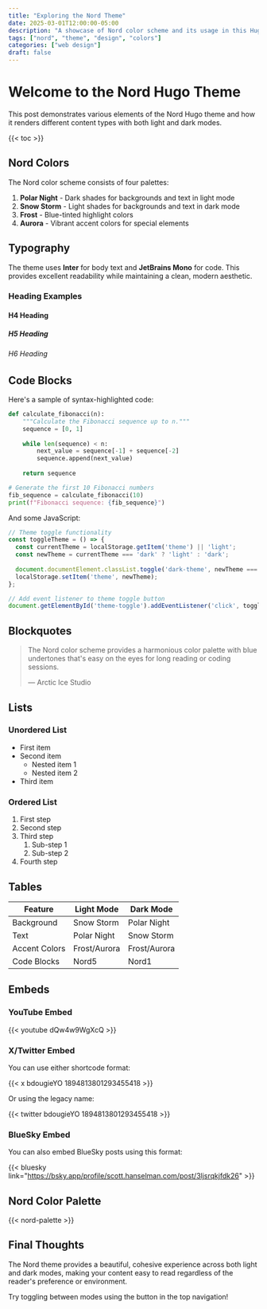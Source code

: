 ```yaml
---
title: "Exploring the Nord Theme"
date: 2025-03-01T12:00:00-05:00
description: "A showcase of Nord color scheme and its usage in this Hugo theme"
tags: ["nord", "theme", "design", "colors"]
categories: ["web design"]
draft: false
---
```


# Welcome to the Nord Hugo Theme

This post demonstrates various elements of the Nord Hugo theme and how it renders different content types with both light and dark modes.

{{< toc >}}

## Nord Colors

The Nord color scheme consists of four palettes:

1. **Polar Night** - Dark shades for backgrounds and text in light mode
2. **Snow Storm** - Light shades for backgrounds and text in dark mode
3. **Frost** - Blue-tinted highlight colors
4. **Aurora** - Vibrant accent colors for special elements

## Typography

The theme uses **Inter** for body text and **JetBrains Mono** for code. This provides excellent readability while maintaining a clean, modern aesthetic.

### Heading Examples

#### H4 Heading
##### H5 Heading
###### H6 Heading

## Code Blocks

Here's a sample of syntax-highlighted code:

```python
def calculate_fibonacci(n):
    """Calculate the Fibonacci sequence up to n."""
    sequence = [0, 1]
    
    while len(sequence) < n:
        next_value = sequence[-1] + sequence[-2]
        sequence.append(next_value)
    
    return sequence

# Generate the first 10 Fibonacci numbers
fib_sequence = calculate_fibonacci(10)
print(f"Fibonacci sequence: {fib_sequence}")
```

And some JavaScript:

```javascript
// Theme toggle functionality
const toggleTheme = () => {
  const currentTheme = localStorage.getItem('theme') || 'light';
  const newTheme = currentTheme === 'dark' ? 'light' : 'dark';
  
  document.documentElement.classList.toggle('dark-theme', newTheme === 'dark');
  localStorage.setItem('theme', newTheme);
};

// Add event listener to theme toggle button
document.getElementById('theme-toggle').addEventListener('click', toggleTheme);
```

## Blockquotes

> The Nord color scheme provides a harmonious color palette with blue undertones that's easy on the eyes for long reading or coding sessions.
>
> — Arctic Ice Studio

## Lists

### Unordered List

- First item
- Second item
  - Nested item 1
  - Nested item 2
- Third item

### Ordered List

1. First step
2. Second step
3. Third step
   1. Sub-step 1
   2. Sub-step 2
4. Fourth step

## Tables

| Feature       | Light Mode   | Dark Mode    |
|---------------|--------------|--------------|
| Background    | Snow Storm   | Polar Night  |
| Text          | Polar Night  | Snow Storm   |
| Accent Colors | Frost/Aurora | Frost/Aurora |
| Code Blocks   | Nord5        | Nord1        |

## Embeds

### YouTube Embed

{{< youtube dQw4w9WgXcQ >}}

### X/Twitter Embed

You can use either shortcode format:

{{< x bdougieYO 1894813801293455418 >}}

Or using the legacy name:

{{< twitter bdougieYO 1894813801293455418 >}}

### BlueSky Embed

You can also embed BlueSky posts using this format:

{{< bluesky link="https://bsky.app/profile/scott.hanselman.com/post/3ljsrqkjfdk26" >}}

## Nord Color Palette

{{< nord-palette >}}

## Final Thoughts

The Nord theme provides a beautiful, cohesive experience across both light and dark modes, making your content easy to read regardless of the reader's preference or environment.

Try toggling between modes using the button in the top navigation!
